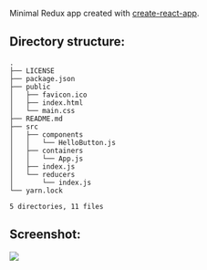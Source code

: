
Minimal Redux app created with [create-react-app].

## Directory structure:

```
.
├── LICENSE
├── package.json
├── public
│   ├── favicon.ico
│   ├── index.html
│   └── main.css
├── README.md
├── src
│   ├── components
│   │   └── HelloButton.js
│   ├── containers
│   │   └── App.js
│   ├── index.js
│   └── reducers
│       └── index.js
└── yarn.lock

5 directories, 11 files
```

## Screenshot:

![](http://i.imgur.com/CMvmVG4.png)

[create-react-app]: https://github.com/facebookincubator/create-react-app "a node.js script"

